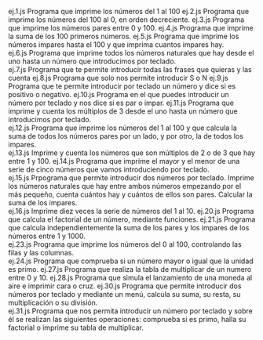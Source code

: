 ej.1.js Programa que imprime los números del 1 al 100
ej.2.js Programa que imprime los números del 100 al 0, en orden decreciente.
ej.3.js Programa que imprime los números pares entre 0 y 100.
ej.4.js Programa que imprime la suma de los 100 primeros números.
ej.5.js Programa que imprime los números impares hasta el 100 y que imprima cuantos
impares hay.  
ej.6.js Programa que imprime todos los números naturales que hay desde el uno hasta un número que introducimos por teclado.  
ej.7.js  Programa que te permite introducir todas las frases que quieras y las cuenta
ej.8.js  Programa que solo nos permite introducir S o N
ej.9.js Programa que te permite introducir por teclado un número y dice si es positivo o negativo.
ej.10.js Programa en el que puedes introducir un número por teclado y nos dice si es par o impar.
ej.11.js Programa que imprime y cuenta los múltiplos de 3 desde el uno hasta un número que introducimos por teclado.  
ej.12.js Programa que imprime los números del 1 al 100 y que calcula la suma de todos los
números pares por un lado, y por otro, la de todos los impares.  
ej.13.js  Imprime y cuenta los números que son múltiplos de 2 o de 3 que hay entre 1 y 100.
ej.14.js Programa que imprime el mayor y el menor de una serie de cinco números que
vamos introduciendo por teclado.  
ej.15.js Prpograma que permite introducir dos números por teclado. Imprime los números naturales que hay entre ambos números empezando por el más pequeño, cuenta cuántos hay y cuántos de ellos son pares. Calcular la suma de los impares.  
ej.16.js  Imprime diez veces la serie de números del 1 al 10. 
ej.20.js Programa que calcula el factorial de un número, mediante funciones.
ej.21.js Programa que calcula independientemente la suma de los pares y los impares de
los números entre 1 y 1000.   
ej.23.js Programa que imprime los números del 0 al 100, controlando las filas y las
columnas.  
ej.24.js Programa que comprueba si un número mayor o igual que la unidad es primo.
ej.27.js Programa que realiza la tabla de multiplicar de un numero entre 0 y 10.
ej.28.js Programa que simula el lanzamiento de una moneda al aire e imprimir cara o cruz.
ej.30.js Programa que permite introducir dos números por teclado y mediante un menú, calcula su suma, su resta, su multiplicación o su división.  
ej.31.js Programa que nos permita introducir un número por teclado y sobre él se realizan las siguientes operaciones: comprueba si es primo, halla su factorial o imprime su tabla de multiplicar.  
